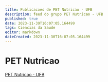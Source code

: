 ```yaml
---
title: Publicacoes de PET Nutricao - UFB
description: feed do grupo PET Nutricao - UFB
published: true
date: 2023-11-30T16:07:05.164499
tags: Ciencias da Saude
editor: markdown
dateCreated: 2023-11-30T16:07:05.164499
---
```


# PET Nutricao
[PET Nutricao - UFB](/grupo/60PETNutricaoUFB.md)